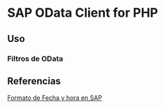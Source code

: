 # SAP OData Client for PHP

## Uso
### Filtros de OData

## Referencias
[Formato de Fecha y hora en SAP](https://community.sap.com/t5/technology-blogs-by-sap/date-and-time-in-sap-gateway-foundation/ba-p/13327657)
